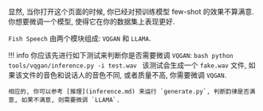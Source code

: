 显然, 当你打开这个页面的时候, 你已经对预训练模型 few-shot 的效果不算满意. 你想要微调一个模型, 使得它在你的数据集上表现更好.  

`Fish Speech` 由两个模块组成: `VQGAN` 和 `LLAMA`. 

!!! info 
    你应该先进行如下测试来判断你是否需要微调 `VQGAN`:
    ```bash
    python tools/vqgan/inference.py -i test.wav
    ```
    该测试会生成一个 `fake.wav` 文件, 如果该文件的音色和说话人的音色不同, 或者质量不高, 你需要微调 `VQGAN`.

    相应的, 你可以参考 [推理](inference.md) 来运行 `generate.py`, 判断韵律是否满意, 如果不满意, 则需要微调 `LLAMA`.
